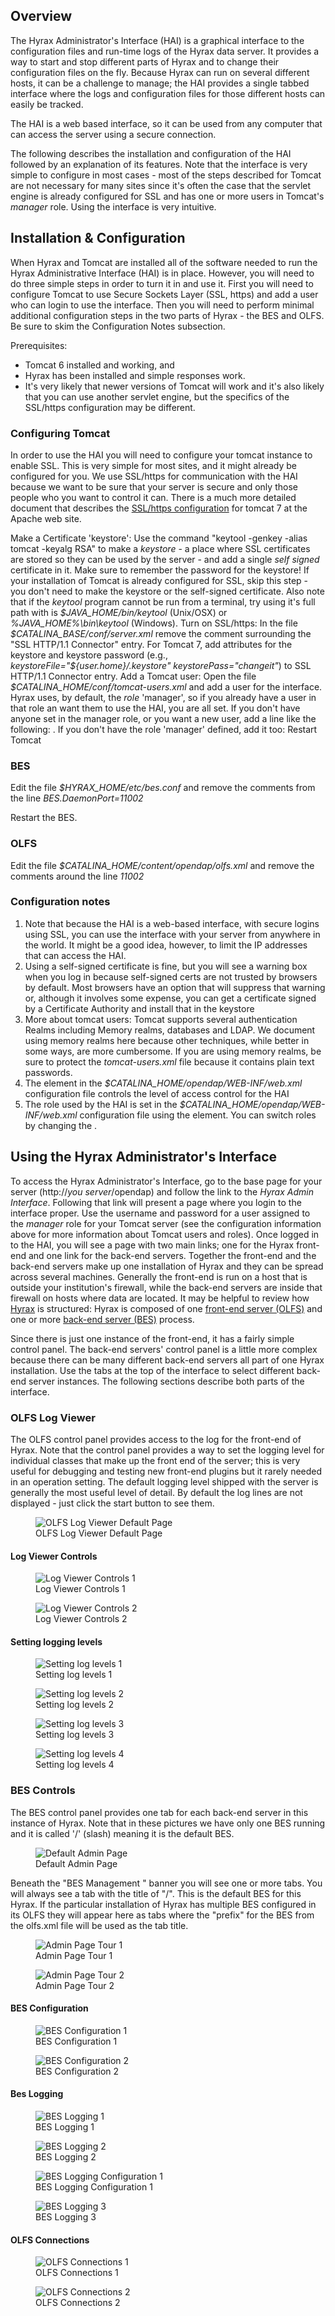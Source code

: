 ## Overview

The Hyrax Administrator's Interface (HAI) is a graphical interface to
the configuration files and run-time logs of the Hyrax data server. It
provides a way to start and stop different parts of Hyrax and to change
their configuration files on the fly. Because Hyrax can run on several
different hosts, it can be a challenge to manage; the HAI provides a
single tabbed interface where the logs and configuration files for those
different hosts can easily be tracked.

The HAI is a web based interface, so it can be used from any computer
that can access the server using a secure connection.

The following describes the installation and configuration of the HAI
followed by an explanation of its features. Note that the interface is
very simple to configure in most cases - most of the steps described for
Tomcat are not necessary for many sites since it's often the case that
the servlet engine is already configured for SSL and has one or more
users in Tomcat's *manager* role. Using the interface is very intuitive.

## Installation & Configuration

When Hyrax and Tomcat are installed all of the software needed to run
the Hyrax Administrative Interface (HAI) is in place. However, you will
need to do three simple steps in order to turn it in and use it. First
you will need to configure Tomcat to use Secure Sockets Layer (SSL,
https) and add a user who can login to use the interface. Then you will
need to perform minimal additional configuration steps in the two parts
of Hyrax - the BES and OLFS. Be sure to skim the Configuration Notes
subsection.

Prerequisites:

- Tomcat 6 installed and working, and
- Hyrax has been installed and simple responses work.
- It's very likely that newer versions of Tomcat will work and it's also
  likely that you can use another servlet engine, but the specifics of
  the SSL/https configuration may be different.

### Configuring Tomcat

In order to use the HAI you will need to configure your tomcat instance
to enable SSL. This is very simple for most sites, and it might already
be configured for you. We use SSL/https for communication with the HAI
because we want to be sure that your server is secure and only those
people who you want to control it can. There is a much more detailed
document that describes the [SSL/https
configuration](http://tomcat.apache.org/tomcat-7.0-doc/ssl-howto.html)
for tomcat 7 at the Apache web site.

Make a Certificate 'keystore': Use the command "keytool -genkey -alias tomcat -keyalg RSA" to make a *keystore* - a place where SSL certificates are stored so they can be used by the server - and add a single *self signed* certificate in it. Make sure to remember the password for the keystore! If your installation of Tomcat is already configured for SSL, skip this step - you don't need to make the keystore or the self-signed certificate. Also note that if the *keytool* program cannot be run from a terminal, try using it's full path with is *\$JAVA_HOME/bin/keytool* (Unix/OSX) or *%JAVA_HOME%\bin\keytool* (Windows).
Turn on SSL/https: In the file *\$CATALINA_BASE/conf/server.xml* remove the comment surrounding the "SSL HTTP/1.1 Connector" entry. For Tomcat 7, add attributes for the keystore and keystore password (e.g., *keystoreFile="\${user.home}/.keystore" keystorePass="changeit"*) to SSL HTTP/1.1 Connector entry.
Add a Tomcat user: Open the file *\$CATALINA_HOME/conf/tomcat-users.xml* and add a user for the interface. Hyrax uses, by default, the *role* 'manager', so if you already have a user in that role an want them to use the HAI, you are all set. If you don't have anyone set in the manager role, or you want a new user, add a line like the following: *<user username="admin" password="hai" roles="manager"/>*. If you don't have the role 'manager' defined, add it too: *<role rolename="manager"/>*
Restart Tomcat

### BES

Edit the file *\$HYRAX_HOME/etc/bes.conf* and remove the comments from
the line *BES.DaemonPort=11002*

Restart the BES.

### OLFS

Edit the file *\$CATALINA_HOME/content/opendap/olfs.xml* and remove the
comments around the line *<adminPort>11002</adminPort>*

### Configuration notes

1.  Note that because the HAI is a web-based interface, with secure
    logins using SSL, you can use the interface with your server from
    anywhere in the world. It might be a good idea, however, to limit
    the IP addresses that can access the HAI.
2.  Using a self-signed certificate is fine, but you will see a warning
    box when you log in because self-signed certs are not trusted by
    browsers by default. Most browsers have an option that will suppress
    that warning or, although it involves some expense, you can get a
    certificate signed by a Certificate Authority and install that in
    the keystore
3.  More about tomcat users: Tomcat supports several authentication
    Realms including Memory realms, databases and LDAP. We document
    using memory realms here because other techniques, while better in
    some ways, are more cumbersome. If you are using memory realms, be
    sure to protect the *tomcat-users.xml* file because it contains
    plain text passwords.
4.  The *<security-constraint>* element in the
    *\$CATALINA_HOME/opendap/WEB-INF/web.xml* configuration file
    controls the level of access control for the HAI
5.  The role used by the HAI is set in the
    *\$CATALINA_HOME/opendap/WEB-INF/web.xml* configuration file using
    the *<auth-constraint>* element. You can switch roles by changing
    the *<role-name>*.

## Using the Hyrax Administrator's Interface

To access the Hyrax Administrator's Interface, go to the base page for
your server (http://*you server*/opendap) and follow the link to the
*Hyrax Admin Interface*. Following that link will present a page where
you login to the interface proper. Use the username and password for a
user assigned to the *manager* role for your Tomcat server (see the
configuration information above for more information about Tomcat users
and roles). Once logged in to the HAI, you will see a page with two main
links; one for the Hyrax front-end and one link for the back-end
servers. Together the front-end and the back-end servers make up one
installation of Hyrax and they can be spread across several machines.
Generally the front-end is run on a host that is outside your
institution's firewall, while the back-end servers are inside that
firewall on hosts where data are located. It may be helpful to review
how [Hyrax](http://docs.opendap.org/index.php/Hyrax#Overview) is
structured: Hyrax is composed of one [front-end server
(OLFS)](http://docs.opendap.org/index.php/Hyrax_-_OLFS_Configuration)
and one or more [back-end server
(BES)](http://docs.opendap.org/index.php/Hyrax_-_BES_Configuration)
process.

Since there is just one instance of the front-end, it has a fairly
simple control panel. The back-end servers' control panel is a little
more complex because there can be many different back-end servers all
part of one Hyrax installation. Use the tabs at the top of the interface
to select different back-end server instances. The following sections
describe both parts of the interface.

### OLFS Log Viewer

The OLFS control panel provides access to the log for the front-end of
Hyrax. Note that the control panel provides a way to set the logging
level for individual classes that make up the front end of the server;
this is very useful for debugging and testing new front-end plugins but
it rarely needed in an operation setting. The default logging level
shipped with the server is generally the most useful level of detail. By
default the log lines are not displayed - just click the start button to
see them.

<figure>
<img src="hai-Slide12.jpg" title="OLFS Log Viewer Default Page" />
<figcaption>OLFS Log Viewer Default Page</figcaption>
</figure>

#### Log Viewer Controls

<figure>
<img src="hai-Slide13.jpg" title="Log Viewer Controls 1" />
<figcaption>Log Viewer Controls 1</figcaption>
</figure>

<figure>
<img src="hai-Slide14.jpg" title="Log Viewer Controls 2" />
<figcaption>Log Viewer Controls 2</figcaption>
</figure>

#### Setting logging levels

<figure>
<img src="hai-Slide15.jpg" title="Setting log levels 1" />
<figcaption>Setting log levels 1</figcaption>
</figure>

<figure>
<img src="hai-Slide16.jpg" title="Setting log levels 2" />
<figcaption>Setting log levels 2</figcaption>
</figure>

<figure>
<img src="hai-Slide17.jpg" title="Setting log levels 3" />
<figcaption>Setting log levels 3</figcaption>
</figure>

<figure>
<img src="hai-Slide18.jpg" title="Setting log levels 4" />
<figcaption>Setting log levels 4</figcaption>
</figure>

### BES Controls

The BES control panel provides one tab for each back-end server in this
instance of Hyrax. Note that in these pictures we have only one BES
running and it is called '/' (slash) meaning it is the default BES.

<figure>
<img src="Besctl-01.jpg" title="Default Admin Page" />
<figcaption>Default Admin Page</figcaption>
</figure>

Beneath the "BES Management " banner you will see one or more tabs. You
will always see a tab with the title of "/". This is the default BES for
this Hyrax. If the particular installation of Hyrax has multiple BES
configured in its OLFS they will appear here as tabs where the "prefix"
for the BES from the olfs.xml file will be used as the tab title.

<figure>
<img src="hai-Slide02.jpg" title="Admin Page Tour 1" />
<figcaption>Admin Page Tour 1</figcaption>
</figure>

<figure>
<img src="hai-Slide03.jpg" title="Admin Page Tour 2" />
<figcaption>Admin Page Tour 2</figcaption>
</figure>

#### BES Configuration

<figure>
<img src="hai-Slide04.jpg" title="BES Configuration 1" />
<figcaption>BES Configuration 1</figcaption>
</figure>

<figure>
<img src="hai-Slide05.jpg" title="BES Configuration 2" />
<figcaption>BES Configuration 2</figcaption>
</figure>

#### Bes Logging

<figure>
<img src="hai-Slide06.jpg" title="BES Logging 1" />
<figcaption>BES Logging 1</figcaption>
</figure>

<figure>
<img src="hai-Slide07.jpg" title="BES Logging 2" />
<figcaption>BES Logging 2</figcaption>
</figure>

<figure>
<img src="hai-Slide08.jpg" title="BES Logging Configuration 1" />
<figcaption>BES Logging Configuration 1</figcaption>
</figure>

<figure>
<img src="hai-Slide09.jpg" title="BES Logging 3" />
<figcaption>BES Logging 3</figcaption>
</figure>

#### OLFS Connections

<figure>
<img src="hai-Slide10.jpg" title="OLFS Connections 1" />
<figcaption>OLFS Connections 1</figcaption>
</figure>

<figure>
<img src="hai-Slide11.jpg" title="OLFS Connections 2" />
<figcaption>OLFS Connections 2</figcaption>
</figure>